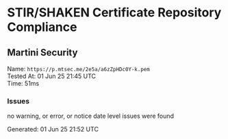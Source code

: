 # STIR/SHAKEN Certificate Repository Compliance

## Martini Security

Name: `https://p.mtsec.me/2e5a/a6zZpHDc0Y-k.pem`\
Tested At: 01 Jun 25 21:45 UTC\
Time: 51ms

### Issues

no warning, or error, or notice date level issues were found

Generated: 01 Jun 25 21:52 UTC